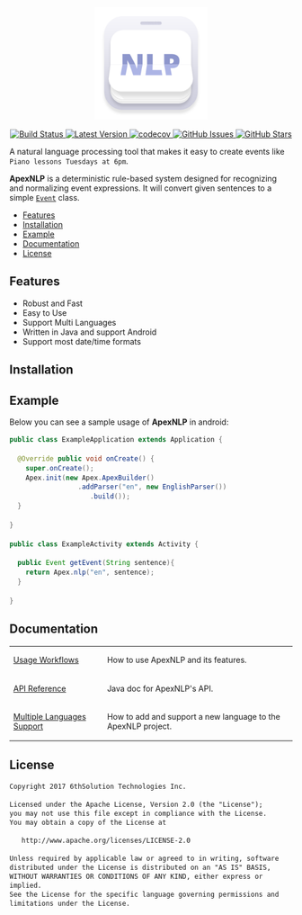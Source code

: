 <p align="center">
<img  src="https://raw.githubusercontent.com/6thsolution/ApexNLP/master/logo.png" width="200" height="200" />
</p>
<p align="center">
    <a href="https://travis-ci.org/6thsolution/ApexNLP">
        <img src="https://travis-ci.org/6thsolution/ApexNLP.svg?branch=master"
             alt="Build Status">
    </a>
     <a href="https://bintray.com/6thsolution/apexnlp/apex/_latestVersion">
        <img src="https://api.bintray.com/packages/6thsolution/apexnlp/apex/images/download.svg"
             alt="Latest Version">
    </a>
    <a href="https://codecov.io/gh/6thsolution/ApexNLP">
        <img src="https://codecov.io/gh/6thsolution/ApexNLP/branch/master/graph/badge.svg"
             alt="codecov">
    </a>
    <a href="https://github.com/6thsolution/ApexNLP/issues">
        <img src="https://img.shields.io/github/issues/6thsolution/ApexNLP.svg"
             alt="GitHub Issues">
    </a>
     <a href="https://github.com/6thsolution/ApexNLP/stargazers">
        <img src="https://img.shields.io/github/stars/6thsolution/ApexNLP.svg"
             alt="GitHub Stars">
    </a>
</p>

A natural language processing tool that makes it easy to create events like `Piano lessons Tuesdays at 6pm`. 

**ApexNLP** is a deterministic rule-based system designed for recognizing and normalizing event expressions.  It will convert given sentences to a simple [`Event`](https://github.com/6thsolution/ApexNLP/blob/master/apex/src/main/java/com/sixthsolution/apex/model/Event.java) class.

- [Features](#features)
- [Installation](#installation)
- [Example](#example)
- [Documentation](#documentation)
- [License](#license)

## Features
*  Robust and Fast
*  Easy to Use
*  Support Multi Languages
*  Written in Java and support Android 
*  Support most date/time formats

## Installation

## Example
Below you can see a sample usage of **ApexNLP** in android:
```java
public class ExampleApplication extends Application {

  @Override public void onCreate() {
    super.onCreate();
    Apex.init(new Apex.ApexBuilder()
                 .addParser("en", new EnglishParser())
                    .build()); 
  }
  
}

public class ExampleActivity extends Activity {

  public Event getEvent(String sentence){
    return Apex.nlp("en", sentence);                    
  }
  
}
```

## Documentation
<table>
  <tr>
    <td><a href="">Usage Workflows</a></td>
    <td><p>How to use ApexNLP and its features.</p></td>
  </tr>
  <tr>
    <td><a href="">API Reference</a></td>
    <td><p>Java doc for ApexNLP's API.</p></td>
  </tr>
  <tr>
    <td><a href="https://github.com/6thsolution/ApexNLP/wiki/Multiple-Languages-Support">Multiple Languages Support</a></td>
    <td><p>How to add and support a new language to the ApexNLP project. </p></td>
  </tr>
</table>

## License

```
Copyright 2017 6thSolution Technologies Inc.

Licensed under the Apache License, Version 2.0 (the "License");
you may not use this file except in compliance with the License.
You may obtain a copy of the License at

   http://www.apache.org/licenses/LICENSE-2.0

Unless required by applicable law or agreed to in writing, software
distributed under the License is distributed on an "AS IS" BASIS,
WITHOUT WARRANTIES OR CONDITIONS OF ANY KIND, either express or implied.
See the License for the specific language governing permissions and
limitations under the License.
```
